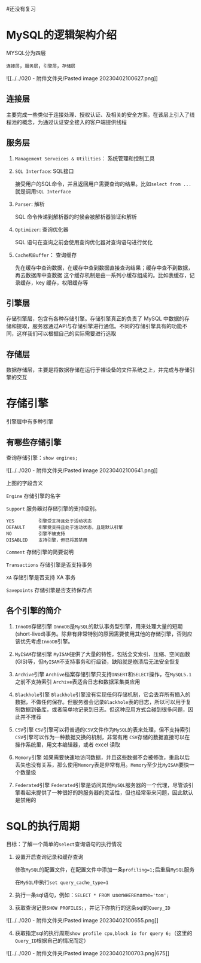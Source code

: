 #还没有复习 

# MySQL的逻辑架构介绍



MYSQL分为四层

`连接层`，`服务层`，`引擎层`，`存储层`

![[../../020 - 附件文件夹/Pasted image 20230402100627.png]]

## 连接层

主要完成一些类似于连接处理、授权认证、及相关的安全方案。在该层上引入了线程池的概念，为通过认证安全接入的客户端提供线程



## 服务层

1. `Management Serveices & Utilities`： 系统管理和控制工具

2. `SQL Interface`: SQL接口
   
   接受用户的SQL命令，并且返回用户需要查询的结果。比如`select from ...`就是调用`SQL Interface`
   
3. `Parser`: 解析
   
   SQL 命令传递到解析器的时候会被解析器验证和解析
   
4. `Optimizer`: 查询优化器
   
   SQL 语句在查询之前会使用查询优化器对查询语句进行优化
   
5. `Cache和Buffer`： 查询缓存

   先在缓存中查询数据，在缓存中查到数据直接查询结果；缓存中查不到数据，再去数据库中查数据
   这个缓存机制是由一系列小缓存组成的。比如表缓存，记录缓存，key 缓存，权限缓存等
   
   

## 引擎层

存储引擎层，包含有各种存储引擎。存储引擎真正的负责了 MySQL 中数据的存储和提取，服务器通过API与存储引擎进行通信。不同的存储引擎具有的功能不同，这样我们可以根据自己的实际需要进行选取



##  存储层

数据存储层，主要是将数据存储在运行于裸设备的文件系统之上，并完成与存储引擎的交互





# 存储引擎

引擎层中有多种引擎



## 有哪些存储引擎

查询存储引擎：`show engines;`

![[../../020 - 附件文件夹/Pasted image 20230402100641.png]]

上图的字段含义

`Engine`	存储引擎的名字

`Support`	服务器对存储引擎的支持级别。

```
YES			引擎受支持且处于活动状态
DEFAULT		引擎受支持且处于活动状态，且是默认引擎
NO			引擎不被支持
DISABLED	支持引擎，但已将其禁用
```

`Comment`	存储引擎的简要说明

`Transactions`	存储引擎是否支持事务

`XA`	存储引擎是否支持 XA 事务

`Savepoints`	存储引擎是否支持保存点





## 各个引擎的简介



1. `InnoDB`存储引擎
   `InnoDB`是`MySQL`的默认事务型引擎，用来处理大量的短期(short-lived)事务。除非有非常特别的原因需要使用其他的存储引擎，否则应该优先考虑`InnoDB`引擎。

2. `MyISAM`存储引擎
   `MyISAM`提供了大量的特性，包括全文索引、压缩、空间函数(GIS)等，但`MyISAM`不支持事务和行级锁，缺陷就是崩溃后无法安全恢复

3. `Archive`引擎
   `Archive`档案存储引擎只支持`INSERT`和`SELECT`操作，在`MySQL5.1`之前不支持索引
   `Archive`表适合日志和数据采集类应用

4. `Blackhole`引擎
   `Blackhole`引擎没有实现任何存储机制，它会丢弃所有插入的数据，不做任何保存。但服务器会记录`Blackhole`表的日志，所以可以用于复制数据到备库，或者简单地记录到日志。但这种应用方式会碰到很多问题，因此并不推荐

5. `CSV`引擎 
   `CSV`引擎可以将普通的`CSV`文件作为`MySQL`的表来处理，但不支持索引
   `CSV`引擎可以作为一种数据交换的机制，非常有用
   `CSV`存储的数据直接可以在操作系统里，用文本编辑器，或者 excel 读取

6. `Memory`引擎
   如果需要快速地访问数据，并且这些数据不会被修改，重启以后丢失也没有关系，那么使用`Memory`表是非常有用。`Memory`至少比`MyISAM`要快一个数量级

7. `Federated`引擎
   `Federated`引擎是访问其他`MySQL`服务器的一个代理，尽管该引擎看起来提供了一种很好的跨服务器的灵活性，但也经常带来问题，因此默认是禁用的

 

# SQL的执行周期



目标：了解一个简单的`select`查询语句的执行情况



1. 设置开启查询记录和缓存查询

   修改`MySQL`的配置文件，在配置文件中添加一条`profiling=1;`后重启`MySQL`服务

   在`MySQL`中执行`set query_cache_type=1`


2. 执行一条sql语句，例如：`SELECT * FROM `user` WHERE `name`='tom';`

3. 获取查询记录`SHOW PROFILES;`，并记下你执行的这条sql的`Query_ID`

![[../../020 - 附件文件夹/Pasted image 20230402100655.png]]

4. 获取指定sql的执行周期`show profile cpu,block io for query 6;`（这里的`Query_ID`根据自己的情况而定）

![[../../020 - 附件文件夹/Pasted image 20230402100703.png|675]]

